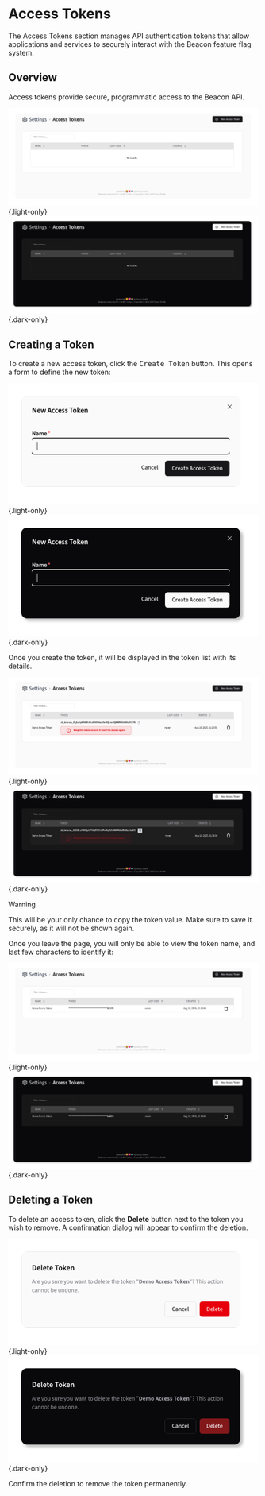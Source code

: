 <script setup>
// @ts-ignore
import { CirclePlus, Send, Trash2 } from "lucide-vue-next";
</script>

# Access Tokens

The Access Tokens section manages API authentication tokens that allow applications and services to securely interact with the Beacon feature flag system.

## Overview

Access tokens provide secure, programmatic access to the Beacon API.

![Access Token List](../../screenshots/access-tokens-initial.png){.light-only}
![Access Token List Dark](../../screenshots/dark/access-tokens-initial.png){.dark-only}

## Creating a Token

To create a new access token, click the <kbd><CirclePlus /> Create Token</kbd> button. This opens a form to define the new token:

![Create Access Token Form](../../screenshots/access-tokens-form-create.png){.light-only}
![Create Access Token Form Dark](../../screenshots/dark/access-tokens-form-create.png){.dark-only}

Once you create the token, it will be displayed in the token list with its details.

![New Access Token](../../screenshots/access-tokens-after-create.png){.light-only}
![New Access Token Dark](../../screenshots/dark/access-tokens-after-create.png){.dark-only}

> [!WARNING]
> This will be your only chance to copy the token value. Make sure to save it securely, as it will not be shown again.

Once you leave the page, you will only be able to view the token name, and last few characters to identify it:

![Token List](../../screenshots/access-tokens-before-delete.png){.light-only}
![Token List](../../screenshots/dark/access-tokens-before-delete.png){.dark-only}

## Deleting a Token

To delete an access token, click the **Delete** <Trash2 /> button next to the token you wish to remove. A confirmation dialog will appear to confirm the deletion.

![Token Delete Confirmation](../../screenshots/access-tokens-delete.png){.light-only}
![Token Delete Confirmation Dark](../../screenshots/dark/access-tokens-delete.png){.dark-only}


Confirm the deletion to remove the token permanently.
